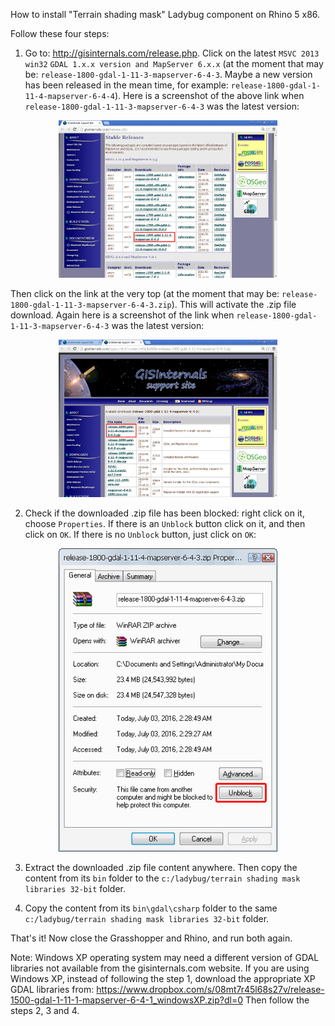 How to install "Terrain shading mask" Ladybug component on Rhino 5 x86.

Follow these four steps:

1) Go to: http://gisinternals.com/release.php.
Click on the latest ```MSVC 2013 win32``` ```GDAL 1.x.x version and MapServer 6.x.x``` (at the moment that may be: ```release-1800-gdal-1-11-3-mapserver-6-4-3```. Maybe a new version has been released in the mean time, for example: ```release-1800-gdal-1-11-4-mapserver-6-4-4```).
Here is a screenshot of the above link when ```release-1800-gdal-1-11-3-mapserver-6-4-3``` was the latest version:

<p align="center">
  <img src="https://github.com/stgeorges/terrainShadingMask/blob/master/miscellaneous/images/step1a_32bit.jpg" width="350"/>
</p>

Then click on the link at the very top (at the moment that may be: ```release-1800-gdal-1-11-3-mapserver-6-4-3.zip```). This will activate the .zip file download.
Again here is a screenshot of the link when ```release-1800-gdal-1-11-3-mapserver-6-4-3``` was the latest version:

<p align="center">
  <img src="https://github.com/stgeorges/terrainShadingMask/blob/master/miscellaneous/images/step1b_32bit.jpg" width="350"/>
</p>


2) Check if the downloaded .zip file has been blocked: right click on it, choose ```Properties```. If there is an ```Unblock``` button click on it, and then click on ```OK```. If there is no ```Unblock``` button, just click on ```OK```:

<p align="center">
  <img src="https://github.com/stgeorges/terrainShadingMask/blob/master/miscellaneous/images/step2_32bit.jpg" width="350"/>
</p>

 
3) Extract the downloaded .zip file content anywhere. Then copy the content from its ```bin``` folder to the ```c:/ladybug/terrain shading mask libraries 32-bit``` folder.
 
4) Copy the content from its ```bin\gdal\csharp``` folder to the same ```c:/ladybug/terrain shading mask libraries 32-bit``` folder.

That's it!
Now close the Grasshopper and Rhino, and run both again.
 

Note: Windows XP operating system may need a different version of GDAL libraries not available from the gisinternals.com website.
If you are using Windows XP, instead of following the step 1, download the appropriate XP GDAL libraries from: https://www.dropbox.com/s/08mt7r45l68s27v/release-1500-gdal-1-11-1-mapserver-6-4-1_windowsXP.zip?dl=0
Then follow the steps 2, 3 and 4.
